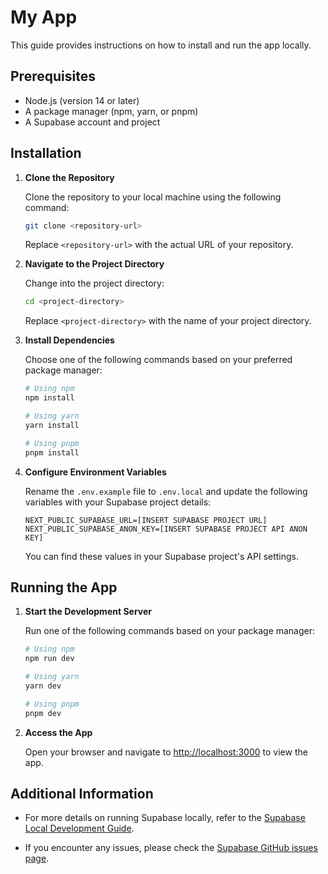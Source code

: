# My App

This guide provides instructions on how to install and run the app locally.

## Prerequisites

- Node.js (version 14 or later)
- A package manager (npm, yarn, or pnpm)
- A Supabase account and project

## Installation

1. **Clone the Repository**

   Clone the repository to your local machine using the following command:

   ```bash
   git clone <repository-url>
   ```

   Replace `<repository-url>` with the actual URL of your repository.

2. **Navigate to the Project Directory**

   Change into the project directory:

   ```bash
   cd <project-directory>
   ```

   Replace `<project-directory>` with the name of your project directory.

3. **Install Dependencies**

   Choose one of the following commands based on your preferred package manager:

   ```bash
   # Using npm
   npm install

   # Using yarn
   yarn install

   # Using pnpm
   pnpm install
   ```

4. **Configure Environment Variables**

   Rename the `.env.example` file to `.env.local` and update the following variables with your Supabase project details:

   ```
   NEXT_PUBLIC_SUPABASE_URL=[INSERT SUPABASE PROJECT URL]
   NEXT_PUBLIC_SUPABASE_ANON_KEY=[INSERT SUPABASE PROJECT API ANON KEY]
   ```

   You can find these values in your Supabase project's API settings.

## Running the App

1. **Start the Development Server**

   Run one of the following commands based on your package manager:

   ```bash
   # Using npm
   npm run dev

   # Using yarn
   yarn dev

   # Using pnpm
   pnpm dev
   ```

2. **Access the App**

   Open your browser and navigate to [http://localhost:3000](http://localhost:3000) to view the app.

## Additional Information

- For more details on running Supabase locally, refer to the [Supabase Local Development Guide](https://supabase.com/docs/guides/getting-started/local-development).

- If you encounter any issues, please check the [Supabase GitHub issues page](https://github.com/supabase/supabase/issues).

